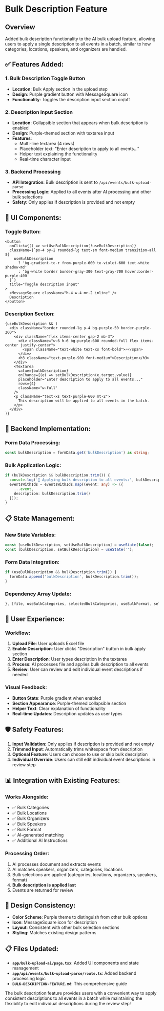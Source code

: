 # Bulk Description Feature

## Overview

Added bulk description functionality to the AI bulk upload feature, allowing users to apply a single description to all events in a batch, similar to how categories, locations, speakers, and organizers are handled.

## ✅ **Features Added:**

### **1. Bulk Description Toggle Button**
- **Location**: Bulk Apply section in the upload step
- **Design**: Purple gradient button with MessageSquare icon
- **Functionality**: Toggles the description input section on/off

### **2. Description Input Section**
- **Location**: Collapsible section that appears when bulk description is enabled
- **Design**: Purple-themed section with textarea input
- **Features**:
  - Multi-line textarea (4 rows)
  - Placeholder text: "Enter description to apply to all events..."
  - Helper text explaining the functionality
  - Real-time character input

### **3. Backend Processing**
- **API Integration**: Bulk description is sent to `/api/events/bulk-upload-parse`
- **Processing Logic**: Applied to all events after AI processing and other bulk selections
- **Safety**: Only applies if description is provided and not empty

## 🎨 **UI Components:**

### **Toggle Button:**
```tsx
<button
  onClick={() => setUseBulkDescription(!useBulkDescription)}
  className={`px-4 py-2 rounded-lg text-sm font-medium transition-all ${
    useBulkDescription
      ? 'bg-gradient-to-r from-purple-600 to-violet-600 text-white shadow-md'
      : 'bg-white border border-gray-300 text-gray-700 hover:border-purple-400'
  }`}
  title="Toggle description input"
>
  <MessageSquare className="h-4 w-4 mr-2 inline" />
  Description
</button>
```

### **Description Section:**
```tsx
{useBulkDescription && (
  <div className="border rounded-lg p-4 bg-purple-50 border-purple-200">
    <div className="flex items-center gap-2 mb-3">
      <div className="w-6 h-6 bg-purple-600 rounded-full flex items-center justify-center">
        <span className="text-white text-xs font-bold">✓</span>
      </div>
      <h3 className="text-purple-900 font-medium">Description</h3>
    </div>
    <Textarea
      value={bulkDescription}
      onChange={(e) => setBulkDescription(e.target.value)}
      placeholder="Enter description to apply to all events..."
      rows={4}
      className="w-full"
    />
    <p className="text-xs text-purple-600 mt-2">
      This description will be applied to all events in the batch.
    </p>
  </div>
)}
```

## 🔧 **Backend Implementation:**

### **Form Data Processing:**
```typescript
const bulkDescription = formData.get('bulkDescription') as string;
```

### **Bulk Application Logic:**
```typescript
if (bulkDescription && bulkDescription.trim()) {
  console.log('📝 Applying bulk description to all events:', bulkDescription.trim());
  eventsWithIds = eventsWithIds.map((event: any) => ({
    ...event,
    description: bulkDescription.trim()
  }));
}
```

## 📋 **State Management:**

### **New State Variables:**
```typescript
const [useBulkDescription, setUseBulkDescription] = useState(false);
const [bulkDescription, setBulkDescription] = useState('');
```

### **Form Data Integration:**
```typescript
if (useBulkDescription && bulkDescription.trim()) {
  formData.append('bulkDescription', bulkDescription.trim());
}
```

### **Dependency Array Update:**
```typescript
}, [file, useBulkCategories, selectedBulkCategories, useBulkFormat, selectedBulkFormat, useBulkLocation, selectedBulkMainLocation, selectedBulkOtherLocations, useBulkOrganizer, selectedBulkMainOrganizer, selectedBulkOtherOrganizers, useBulkSpeaker, selectedBulkSpeakers, useBulkDescription, bulkDescription, additionalAiPrompt]);
```

## 🎯 **User Experience:**

### **Workflow:**
1. **Upload File**: User uploads Excel file
2. **Enable Description**: User clicks "Description" button in bulk apply section
3. **Enter Description**: User types description in the textarea
4. **Process**: AI processes file and applies bulk description to all events
5. **Review**: User can review and edit individual event descriptions if needed

### **Visual Feedback:**
- **Button State**: Purple gradient when enabled
- **Section Appearance**: Purple-themed collapsible section
- **Helper Text**: Clear explanation of functionality
- **Real-time Updates**: Description updates as user types

## 🛡️ **Safety Features:**

1. **Input Validation**: Only applies if description is provided and not empty
2. **Trimmed Input**: Automatically trims whitespace from description
3. **Optional Feature**: Users can choose to use or skip bulk description
4. **Individual Override**: Users can still edit individual event descriptions in review step

## 📊 **Integration with Existing Features:**

### **Works Alongside:**
- ✅ Bulk Categories
- ✅ Bulk Locations  
- ✅ Bulk Organizers
- ✅ Bulk Speakers
- ✅ Bulk Format
- ✅ AI-generated matching
- ✅ Additional AI Instructions

### **Processing Order:**
1. AI processes document and extracts events
2. AI matches speakers, organizers, categories, locations
3. Bulk selections are applied (categories, locations, organizers, speakers, format)
4. **Bulk description is applied last**
5. Events are returned for review

## 🎨 **Design Consistency:**

- **Color Scheme**: Purple theme to distinguish from other bulk options
- **Icon**: MessageSquare icon for description
- **Layout**: Consistent with other bulk selection sections
- **Styling**: Matches existing design patterns

## 📋 **Files Updated:**

- **`app/bulk-upload-ai/page.tsx`**: Added UI components and state management
- **`app/api/events/bulk-upload-parse/route.ts`**: Added backend processing logic
- **`BULK-DESCRIPTION-FEATURE.md`**: This comprehensive guide

The bulk description feature provides users with a convenient way to apply consistent descriptions to all events in a batch while maintaining the flexibility to edit individual descriptions during the review step!


